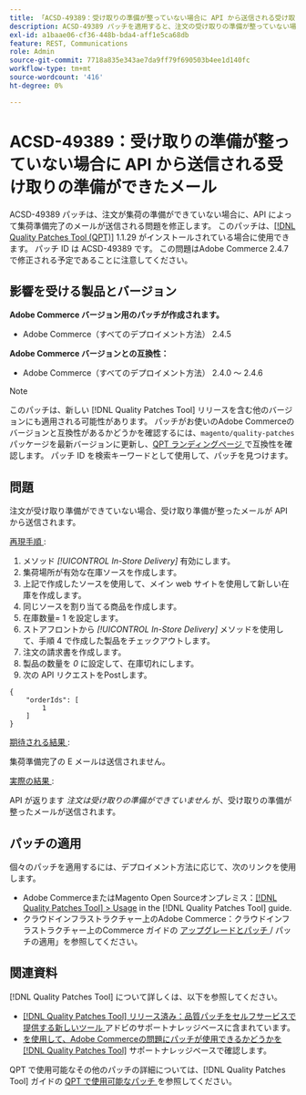 ```yaml
---
title: 「ACSD-49389：受け取りの準備が整っていない場合に API から送信される受け取りの準備ができたメール」
description: ACSD-49389 パッチを適用すると、注文の受け取りの準備が整っていない場合に、API から受け取り準備完了のメールが送信されるAdobe Commerceの問題が修正されます。
exl-id: a1baae06-cf36-448b-bda4-aff1e5ca68db
feature: REST, Communications
role: Admin
source-git-commit: 7718a835e343ae7da9ff79f690503b4ee1d140fc
workflow-type: tm+mt
source-wordcount: '416'
ht-degree: 0%

---
```


# ACSD-49389：受け取りの準備が整っていない場合に API から送信される受け取りの準備ができたメール

ACSD-49389 パッチは、注文が集荷の準備ができていない場合に、API によって集荷準備完了のメールが送信される問題を修正します。 このパッチは、[[!DNL Quality Patches Tool (QPT)]](/help/announcements/adobe-commerce-announcements/magento-quality-patches-released-new-tool-to-self-serve-quality-patches.md) 1.1.29 がインストールされている場合に使用できます。 パッチ ID は ACSD-49389 です。 この問題はAdobe Commerce 2.4.7 で修正される予定であることに注意してください。

## 影響を受ける製品とバージョン

**Adobe Commerce バージョン用のパッチが作成されます。**

* Adobe Commerce（すべてのデプロイメント方法） 2.4.5

**Adobe Commerce バージョンとの互換性：**

* Adobe Commerce（すべてのデプロイメント方法） 2.4.0 ～ 2.4.6

>[!NOTE]
>
>このパッチは、新しい [!DNL Quality Patches Tool] リリースを含む他のバージョンにも適用される可能性があります。 パッチがお使いのAdobe Commerceのバージョンと互換性があるかどうかを確認するには、`magento/quality-patches` パッケージを最新バージョンに更新し、[QPT ランディングページ ](https://experienceleague.adobe.com/tools/commerce-quality-patches/index.html?lang=ja) で互換性を確認します。 パッチ ID を検索キーワードとして使用して、パッチを見つけます。

## 問題

注文が受け取り準備ができていない場合、受け取り準備が整ったメールが API から送信されます。

<u> 再現手順 </u>:

1. メソッド *[!UICONTROL In-Store Delivery]* 有効にします。
1. 集荷場所が有効な在庫ソースを作成します。
1. 上記で作成したソースを使用して、メイン web サイトを使用して新しい在庫を作成します。
1. 同じソースを割り当てる商品を作成します。
1. 在庫数量= 1 を設定します。
1. ストアフロントから *[!UICONTROL In-Store Delivery]* メソッドを使用して、手順 4 で作成した製品をチェックアウトします。
1. 注文の請求書を作成します。
1. 製品の数量を *0* に設定して、在庫切れにします。
1. 次の API リクエストをPostします。

```
{
    "orderIds": [
        1
    ]
}
```

<u> 期待される結果 </u>:

集荷準備完了の E メールは送信されません。

<u> 実際の結果 </u>:

API が返ります *注文は受け取りの準備ができていません* が、受け取りの準備が整ったメールが送信されます。

## パッチの適用

個々のパッチを適用するには、デプロイメント方法に応じて、次のリンクを使用します。

* Adobe CommerceまたはMagento Open Sourceオンプレミス：[[!DNL Quality Patches Tool] > Usage](https://experienceleague.adobe.com/docs/commerce-operations/tools/quality-patches-tool/usage.html?lang=ja) in the [!DNL Quality Patches Tool] guide.
* クラウドインフラストラクチャー上のAdobe Commerce：クラウドインフラストラクチャー上のCommerce ガイドの [ アップグレードとパッチ ](https://experienceleague.adobe.com/docs/commerce-cloud-service/user-guide/develop/upgrade/apply-patches.html?lang=ja)/ パッチの適用」を参照してください。

## 関連資料

[!DNL Quality Patches Tool] について詳しくは、以下を参照してください。

* [[!DNL Quality Patches Tool]  リリース済み：品質パッチをセルフサービスで提供する新しいツール ](/help/announcements/adobe-commerce-announcements/magento-quality-patches-released-new-tool-to-self-serve-quality-patches.md) アドビのサポートナレッジベースに含まれています。
* [ を使用して、Adobe Commerceの問題にパッチが使用できるかどうかを  [!DNL Quality Patches Tool]](/help/support-tools/patches-available-in-qpt-tool/check-patch-for-magento-issue-with-magento-quality-patches.md) サポートナレッジベースで確認します。

QPT で使用可能なその他のパッチの詳細については、[!DNL Quality Patches Tool] ガイドの [QPT で使用可能なパッチ ](https://experienceleague.adobe.com/tools/commerce-quality-patches/index.html?lang=ja) を参照してください。
